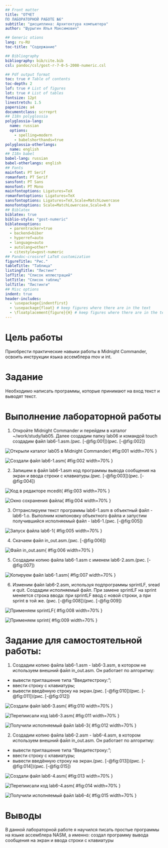```yaml
---
## Front matter
title: "ОТЧЕТ 
ПО ЛАБОРАТОРНОЙ РАБОТЕ №6"
subtitle: "дисциплина: Архитектура компьютера"
author: "Шурыгин Илья Максимович"

## Generic otions
lang: ru-RU
toc-title: "Содержание"

## Bibliography
bibliography: bib/cite.bib
csl: pandoc/csl/gost-r-7-0-5-2008-numeric.csl

## Pdf output format
toc: true # Table of contents
toc-depth: 2
lof: true # List of figures
lot: true # List of tables
fontsize: 12pt
linestretch: 1.5
papersize: a4
documentclass: scrreprt
## I18n polyglossia
polyglossia-lang:
  name: russian
  options:
	- spelling=modern
	- babelshorthands=true
polyglossia-otherlangs:
  name: english
## I18n babel
babel-lang: russian
babel-otherlangs: english
## Fonts
mainfont: PT Serif
romanfont: PT Serif
sansfont: PT Sans
monofont: PT Mono
mainfontoptions: Ligatures=TeX
romanfontoptions: Ligatures=TeX
sansfontoptions: Ligatures=TeX,Scale=MatchLowercase
monofontoptions: Scale=MatchLowercase,Scale=0.9
## Biblatex
biblatex: true
biblio-style: "gost-numeric"
biblatexoptions:
  - parentracker=true
  - backend=biber
  - hyperref=auto
  - language=auto
  - autolang=other*
  - citestyle=gost-numeric
## Pandoc-crossref LaTeX customization
figureTitle: "Рис."
tableTitle: "Таблица"
listingTitle: "Листинг"
lofTitle: "Список иллюстраций"
lotTitle: "Список таблиц"
lolTitle: "Листинги"
## Misc options
indent: true
header-includes:
  - \usepackage{indentfirst}
  - \usepackage{float} # keep figures where there are in the text
  - \floatplacement{figure}{H} # keep figures where there are in the text
---
```


# Цель работы

Приобрести практические навыки работы в Midnight Commander, освоить инструкции языка ассемблера mov и int.

# Задание

Необходимо написать программы, которые принимают на вход текст и выводят текст.

# Выполнение лабораторной работы

1. Откройте Midnight Commander и перейдем в каталог ~/work/study/lab05. Далее создадим папку lab06 и командой touch создадим файл lab6-1.asm.(рис. [-@fig:001])(рис. [-@fig:002])

![Открыли каталог lab05 в Midnight Commander](image/img-1.jpg){ #fig:001 width=70% }

![Создали файл lab6-1.asm](image/img-5.jpg){ #fig:002 width=70% }

2. Запишем в файл lab6-1.asm код программы вывода сообщения на экран и ввода строки с клавиатуры.(рис. [-@fig:003])(рис. [-@fig:004])

![Код в редакторе mcedit](image/img-3.jpg){ #fig:003 width=70% }

![Окно сохранения файла](image/img-4.jpg){ #fig:004 width=70% }

3. Оттранслируем текст программы lab6-1.asm в объектный файл - lab6-1.o. Выполним компоновку объектного файла и запустим получившийся исполняемый файл - lab6-1.(рис. [-@fig:005])

![Запуск файла lab6-1](image/img-6.jpg){ #fig:005 width=70% }

4. Скачаем файл in_out.asm.(рис. [-@fig:006])

![Файл in_out.asm](image/img-7.jpg){ #fig:006 width=70% }

5. Создадим копию файла lab6-1.asm с именем lab6-2.asm.(рис. [-@fig:007])

![Копируем файл lab6-1.asm](image/img-8.jpg){ #fig:007 width=70% }

6. Изменим файл lab6-2.asm, используя подпрограммы sprintLF, sread и quit. Создадим исполняемый файл. При замене sprintLF на sprint меняется строка ввода: при sprintLF ввод с новой строки, а при sprint в той же. (рис. [-@fig:008])(рис. [-@fig:009])

![Применяем sprintLF](image/img-9.jpg){ #fig:008 width=70% }

![Применяем sprint](image/img-10.jpg){ #fig:009 width=70% }

# Задание для самостоятельной работы:

1. Создадим копию файла lab6-1.asm - lab6-3.asm, в котором не используем внешний файл in_out.asm. Он работает по алгоритму:
- вывести приглашение типа “Введитестроку:”;
- ввести строку с клавиатуры;
- вывести введённую строку на экран.(рис. [-@fig:010])(рис. [-@fig:011])(рис. [-@fig:012])

![Создали файл lab6-3.asm](image/img-11.jpg){ #fig:010 width=70% }

![Перепиисали код lab6-3.asm](image/img-15.jpg){ #fig:011 width=70% }

![Получили исполняемый файл lab6-3](image/img-14.jpg){ #fig:012 width=70% }

2.	Создадим копию файла lab6-2.asm - lab6-4.asm, в котором используем внешний файл in_out.asm. Он работает по алгоритму:
- вывести приглашение типа “Введитестроку:”;
- ввести строку с клавиатуры;
- вывести введённую строку на экран.(рис. [-@fig:013])(рис. [-@fig:014])(рис. [-@fig:015])

![Создали файл lab6-4.asm](image/img-12.jpg){ #fig:013 width=70% }

![Перепиисали код lab6-4.asm](image/img-16.jpg){ #fig:014 width=70% }

![Получили исполняемый файл lab6-4](image/img-13.jpg){ #fig:015 width=70% }

# Выводы

В данной лабораторной работе я научился писать простые программы на языке ассемблера NASM, а именно: создал программу вывода сообщения на экран и ввода строки с клавиатуры
